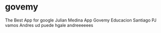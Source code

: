 # govemy
The Best App for google
Julian Medina
App Govemy Educacion
Santiago PJ
vamos Andres ud puede
hgale andreeeeees
